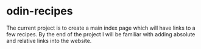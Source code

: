 # odin-recipes

The current project is to create a main index page which will have links to a few recipes. 
By the end of the project I will be familiar with adding absolute and relative links into the website.
